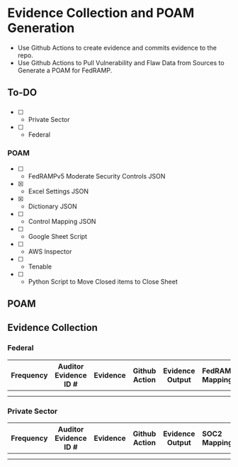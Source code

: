 # Evidence Collection and POAM Generation

- Use Github Actions to create evidence and commits evidence to the repo.
- Use Github Actions to Pull Vulnerability and Flaw Data from Sources to Generate a POAM for FedRAMP.


## To-DO

###
- [ ] - Private Sector
- [ ] - Federal 


### POAM
- [ ] - FedRAMPv5 Moderate Security Controls JSON
- [X] - Excel Settings JSON
- [X] - Dictionary JSON
- [ ] - Control Mapping JSON
- [ ] - Google Sheet Script
- [ ] - AWS Inspector
- [ ] - Tenable
- [ ] - Python Script to Move Closed items to Close Sheet


## POAM


## Evidence Collection

### Federal

| Frequency | Auditor  Evidence ID # | Evidence                                                     | Github Action                                         | Evidence Output                                    | FedRAMP Mapping               | NIST Mapping |
| --------- | ---------------------- | ------------------------------------------------------------ | ----------------------------------------------------- | -------------------------------------------------- | :------------------------- | ------------ |
|           |                        |                                                              |                                                       |                                                    |                            |              |
|           |                        |                                                              |                                                       |                                                    |                            |              |


### Private Sector

| Frequency | Auditor  Evidence ID # | Evidence                                                     | Github Action                                         | Evidence Output                                    | SOC2 Mapping               | NIST Mapping |
| --------- | ---------------------- | ------------------------------------------------------------ | ----------------------------------------------------- | -------------------------------------------------- | :------------------------- | ------------ |
|           |                        |                                                              |                                                       |                                                    |                            |              |
|           |                        |                                                              |                                                       |                                                    |                            |              |




<!--
#### SOC 2 - Expected Evidence

> For every `*` means a new type of evidence item



|ID     |Control                                                                                                                                                                                                                                                                                                                                                                                                      |Expected Evidence                                                                                                                                                                                                                                                                                                                                                                                                                                                                                                                                                                                                                                                                                                                                                                                                                                                                                                                                                                                                                                                                                                                                                                                                                                                                                                                                                                                                                                                                                               |Standard Hierarchy                                                                                                                                                                                                                                                                                                                                                                                         |Frequency|
|-------|-------------------------------------------------------------------------------------------------------------------------------------------------------------------------------------------------------------------------------------------------------------------------------------------------------------------------------------------------------------------------------------------------------------|----------------------------------------------------------------------------------------------------------------------------------------------------------------------------------------------------------------------------------------------------------------------------------------------------------------------------------------------------------------------------------------------------------------------------------------------------------------------------------------------------------------------------------------------------------------------------------------------------------------------------------------------------------------------------------------------------------------------------------------------------------------------------------------------------------------------------------------------------------------------------------------------------------------------------------------------------------------------------------------------------------------------------------------------------------------------------------------------------------------------------------------------------------------------------------------------------------------------------------------------------------------------------------------------------------------------------------------------------------------------------------------------------------------------------------------------------------------------------------------------------------------|-----------------------------------------------------------------------------------------------------------------------------------------------------------------------------------------------------------------------------------------------------------------------------------------------------------------------------------------------------------------------------------------------------------|---------|
|SOC.01 |Service Level Agreement (SLA) response time is in accordance with SLA procedure - Support tickets are classified, assigned and responded to in accordance with SLA procedure                                                                                                                                                                                                                                 |* SLA procedure document - SLA procedure document defining response time to customer issues and uptime requirements * Records of all customer support tickets - Customer support tickets including initial response time, urgent classification, severity level and owner proving initial response time was in accordance to the SLA                                                                                                                                                                                                                                                                                                                                                                                                                                                                                                                                                                                                                                                                                                                                                                                                                                                                                                                                                                                                                                                                                                                                                                            |* Security > CC2: Communication and Information > CC2.2 > SOC.1                                                                                                                                                                                                                                                                                                                                            |Ongoing  |
|SOC.02 |Set of security policies and procedures are documented, maintained, and published to employees - Policies and procedures are documented, reviewed, approved and available to employees                                                                                                                                                                                                                       |* Set of signed information security policies and procedures - Set of signed information security policies and procedures available to employees * A link to the policies and procedures in the internal portal - A link for the internal portal showing that the policies are available to all company's employees                                                                                                                                                                                                                                                                                                                                                                                                                                                                                                                                                                                                                                                                                                                                                                                                                                                                                                                                                                                                                                                                                                                                                                                             |* Security > CC1: Control Environment > CC1.3 > SOC.2                                                                                                                                                                                                                                                                                                                                                      |Annually |
|SOC.04 |Support metrics are defined and communicated - Support metrics (including key performance indicators) are defined and sent to Company’s stakeholders                                                                                                                                                                                                                                                         |* Support metrics dashboard report - Support metrics dashboard report taken from the support software * Support metrics report notification - A notification with support metrics report sent to relevant stakeholders                                                                                                                                                                                                                                                                                                                                                                                                                                                                                                                                                                                                                                                                                                                                                                                                                                                                                                                                                                                                                                                                                                                                                                                                                                                                                          |* Security > CC2: Communication and Information > CC2.2 > SOC.4                                                                                                                                                                                                                                                                                                                                            |Ongoing  |
|SOC.10 |Risk assessment meetings are held and documented - Risk assessment meetings where stakeholders evaluate risks and threats take place and documented                                                                                                                                                                                                                                                          |* Risk assessment meetings invitations - Risk assessment meetings email invitations * Risk assessment meetings minutes - Risk assessment meetings minutes                                                                                                                                                                                                                                                                                                                                                                                                                                                                                                                                                                                                                                                                                                                                                                                                                                                                                                                                                                                                                                                                                                                                                                                                                                                                                                                                                       |* Security > CC3: Risk Assessment > CC3.2 > SOC.10                                                                                                                                                                                                                                                                                                                                                         |Annually |
|SOC.106|Production and development environments are segregated - Separate environments are used for production and development (including testing and staging). To ensure segregation of duties, entities with access to the development environments have no access to production environment                                                                                                                       |* PII is used only in production environments - PII is used only in the production environment to prevent malicious threat actors to gain unauthorized access. Exceptions when necessary should be strictly limited, defined, and controlled followed by deletion of that data after use * Cloud accounts users and permissions - Cloud accounts users and permissions showing only authorized users have access to production * Test data is removed before system go to production - Test data may give away information about the functioning of an application or system and is an easy target for unauthorized individuals to exploit to gain access to systems. Possession of such information could facilitate the compromise of the system and related account data                                                                                                                                                                                                                                                                                                                                                                                                                                                                                                                                                                                                                                                                                                                                     |* Security > CC6: Logical and Physical Access Controls > CC6.1 > SOC.106 * Security > CC8: Change Management > CC8.1 > SOC.106                                                                                                                                                                                                                                                                             |Ongoing  |
|SOC.11 |Risk assessment is performed and documented - Risk assessment that follows the organization's policy is performed and documented to analyze, identify, evaluate and address internal and external risks                                                                                                                                                                                                      |* Risk assessment documentation (Risk Register) - Risk assessment documentation (Risk Register) including risks with their severity, priority, likelihood, impact, and mitigation steps is assigned to relevant stakeholders                                                                                                                                                                                                                                                                                                                                                                                                                                                                                                                                                                                                                                                                                                                                                                                                                                                                                                                                                                                                                                                                                                                                                                                                                                                                                    |* Security > CC3: Risk Assessment > CC3.1 > SOC.11                                                                                                                                                                                                                                                                                                                                                         |Ongoing  |
|SOC.110|Database access restriction is reviewed - Database access permissions are restricted to authorized users only                                                                                                                                                                                                                                                                                                |* Databases are configured with IAM authentication - Databases are configured with IAM authentication to link IAM users and roles with database access * Databases are not publicly accessible - Databases are configured to deny public access from external networks and allow access originating from the private network * Database access configuration and permissions - Database access user list and permissions proving that only authorized users has access to the database                                                                                                                                                                                                                                                                                                                                                                                                                                                                                                                                                                                                                                                                                                                                                                                                                                                                                                                                                                                                                          |* Security > CC6: Logical and Physical Access Controls > CC6.1 > SOC.110 * Security > CC8: Change Management > CC8.1 > SOC.110                                                                                                                                                                                                                                                                             |Ongoing  |
|SOC.111|User log activity and audit trail is performed and reviewed - User log activity auditing and audit trail for database, servers, and applications is performed and reviewed                                                                                                                                                                                                                                   |* Database access log alert sample - Sample of alerts generated and sent to security team when unauthorized access is made to database * Audit logs configuration - User audit trail activity configuration of environment's services and resources * Audit trail logging is configured multi-region and cross-account - Audit trail logging is configured to be operating on all infrastructure regions and accounts to ensure monitoring coverage * Audit trail triggered alerts listings sample - Sample of user audit logs triggered alerts, upon the identification of an anomaly showing alerts are defined and reviewed * Audit logs are protected - Audit logs are protected to prevent modifications by individuals, by encryption, access control and backup mechanisms * Database audit trail logs rules configuration - Database audit trail logs rules configuration showing database activity is audited for various events * Privileged users action logs - Privileged users' audit logs sample retrieved from the production environment                                                                                                                                                                                                                                                                                                                                                                                                                                                        |* Security > CC4: Monitoring Activities > CC4.1 > SOC.111                                                                                                                                                                                                                                                                                                                                                  |Annually |
|SOC.112|Monitoring and Audit Trail policy is documented and followed - The company documents and follows a monitoring and audit trail policy outlining the company's strategic directions for monitoring and internal audit                                                                                                                                                                                          |* Monitoring and audit policy document - Monitoring and audit policy document that defines the company's strategic directions for performing business monitoring and internal audit                                                                                                                                                                                                                                                                                                                                                                                                                                                                                                                                                                                                                                                                                                                                                                                                                                                                                                                                                                                                                                                                                                                                                                                                                                                                                                                             |* Security > CC7: System Operations > CC7.1 > SOC.112 * Security > CC7: System Operations > CC7.2 > SOC.112                                                                                                                                                                                                                                                                                                |Ongoing  |
|SOC.113|Infrastructure monitoring tools and metrics are in place - Infrastructure monitoring tools are in place to gather metrics about the operations of an IT environment hardware and software to ensure everything functions as expected to support applications and services                                                                                                                                    |* Application logging is configured multi-region - Application logging is configured to be operating on all infrastructure regions to ensure monitoring and metrics coverage * Infrastructure monitoring alerts - Infrastructure monitoring alerts sent to relevant stakeholder * Infrastructure monitoring alert rules configuration - Infrastructure monitoring tool configuration of predefined rules for alerts sent to relevant stakeholders * Servers have monitoring configuration enabled - Servers have monitoring configuration enabled for events and metrics monitoring * Infrastructure monitoring metrics - Infrastructure monitoring metrics (CPU, storage, performance) * Audit trail triggered alerts listings sample - Sample of user audit logs triggered alerts, upon the identification of an anomaly showing alerts are defined and reviewed * Load balancers have access logs configuration enabled - Load balancers have access logs configuration enabled to log network access and provide access control visibility * Audit logs configuration - User audit trail activity configuration of environment's services and resources * Infrastructure monitoring tool dashboard report - Infrastructure monitoring tool dashboard report proving existence of a dedicated monitoring tool * Audit trail logging is configured multi-region and cross-account - Audit trail logging is configured to be operating on all infrastructure regions and accounts to ensure monitoring coverage|* Security > CC4: Monitoring Activities > CC4.1 > SOC.113                                                                                                                                                                                                                                                                                                                                                  |Ongoing  |
|SOC.114|Security monitoring tools are in place - Security monitoring tools are in place to monitor customer environment to identify unusual activity. Alerts are sent based on predefined rules to the appropriate stakeholders when necessary                                                                                                                                                                       |* Security monitoring tool alert rules configuration - Monitoring tool configuration of predefined rules for alerts sent to relevant stakeholders * Security monitoring alerts - Security monitoring tool alerts sent to relevant stakeholder * Security monitoring tool dashboard report - Security monitoring tool dashboard report proving existence of a dedicated tool                                                                                                                                                                                                                                                                                                                                                                                                                                                                                                                                                                                                                                                                                                                                                                                                                                                                                                                                                                                                                                                                                                                                     |* Security > CC4: Monitoring Activities > CC4.1 > SOC.114                                                                                                                                                                                                                                                                                                                                                  |Ongoing  |
|SOC.115|Application monitoring tools are in place - Applicative anomalies are identified using predefined rules on a monitoring tool                                                                                                                                                                                                                                                                                 |* Application monitoring tool dashboard report - Application monitoring tool dashboard report proving existence of a dedicated tool * Application logging is configured multi-region - Application logging is configured to be operating on all infrastructure regions to ensure monitoring and metrics coverage * Application monitoring alerts - Application monitoring tool alerts sent to relevant stakeholder * Application monitoring tool alert rules configuration - Application monitoring tools configuration showing alert rules for anomaly detection                                                                                                                                                                                                                                                                                                                                                                                                                                                                                                                                                                                                                                                                                                                                                                                                                                                                                                                                               |* Security > CC4: Monitoring Activities > CC4.1 > SOC.115                                                                                                                                                                                                                                                                                                                                                  |Ongoing  |
|SOC.116|Penetration tests are performed - Penetration tests are performed on products and high and critical issues are documented, tracked, investigated and resolved                                                                                                                                                                                                                                                |* Penetration test executive summary report - Penetration test executive report of conducted penetration test from a third-party service provider                                                                                                                                                                                                                                                                                                                                                                                                                                                                                                                                                                                                                                                                                                                                                                                                                                                                                                                                                                                                                                                                                                                                                                                                                                                                                                                                                               |* Security > CC6: Logical and Physical Access Controls > CC6.8 > SOC.116                                                                                                                                                                                                                                                                                                                                   |Annually |
|SOC.117|Information security roles responsibilities are defined and assigned - Information security roles and responsibilities, including accountability for developing and maintaining policies, are defined and assigned to company's relevant personnel and updated and approved                                                                                                                                  |* Information security policy document - Information security policy document outlining the information security program of your company                                                                                                                                                                                                                                                                                                                                                                                                                                                                                                                                                                                                                                                                                                                                                                                                                                                                                                                                                                                                                                                                                                                                                                                                                                                                                                                                                                        |* Security > CC1: Control Environment > CC1.3 > SOC.117 * Security > CC1: Control Environment > CC1.5 > SOC.117 * Security > CC2: Communication and Information > CC2.2 > SOC.117 * Security > CC5: Control Activities > CC5.2 > SOC.117 * Security > CC5: Control Activities > CC5.3 > SOC.117 * Security > CC7: System Operations > CC7.1 > SOC.117 * Security > CC7: System Operations > CC7.4 > SOC.117|Annually |
|SOC.118|Employee feedback processes take place - Employee feedback processes in which managers and supervisors are giving constructive feedbacks to their employees are taking place and documented                                                                                                                                                                                                                  |* Employee feedback documentation samples - Employee feedback documentation samples for employees (anonymized) holding the feedback given to employees by their supervisors                                                                                                                                                                                                                                                                                                                                                                                                                                                                                                                                                                                                                                                                                                                                                                                                                                                                                                                                                                                                                                                                                                                                                                                                                                                                                                                                     |* Security > CC1: Control Environment > CC1.4 > SOC.118                                                                                                                                                                                                                                                                                                                                                    |Annually |
|SOC.119|New features are communicated to customers - New features are communicated to customers, through emails, chat or other means of communication                                                                                                                                                                                                                                                                |* Release notes - Example of release notes communicated to customers via emails or other means                                                                                                                                                                                                                                                                                                                                                                                                                                                                                                                                                                                                                                                                                                                                                                                                                                                                                                                                                                                                                                                                                                                                                                                                                                                                                                                                                                                                                  |* Security > CC2: Communication and Information > CC2.3 > SOC.119                                                                                                                                                                                                                                                                                                                                          |Ongoing  |
|SOC.12 |Board of directors meetings are held and documented - Board of directors meetings are held, documented and have a fixed agenda                                                                                                                                                                                                                                                                               |* Board of directors meetings minutes - Sample of board of directors meetings minutes * Board of directors meetings invitations - Email invitations for board of directors meetings                                                                                                                                                                                                                                                                                                                                                                                                                                                                                                                                                                                                                                                                                                                                                                                                                                                                                                                                                                                                                                                                                                                                                                                                                                                                                                                             |* Security > CC1: Control Environment > CC1.2 > SOC.12                                                                                                                                                                                                                                                                                                                                                     |Quarterly|
|SOC.120|System uptime SLA is defined and monitored - System uptime is defined in the SLA document and is being tracked and monitored                                                                                                                                                                                                                                                                                 |* SLA procedure document - SLA procedure document defining response time to customer issues and uptime requirements * System uptime report - System uptime report generated for all the audit period                                                                                                                                                                                                                                                                                                                                                                                                                                                                                                                                                                                                                                                                                                                                                                                                                                                                                                                                                                                                                                                                                                                                                                                                                                                                                                            |* Security > CC2: Communication and Information > CC2.3 > SOC.120 * Security > CC4: Monitoring Activities > CC4.1 > SOC.120                                                                                                                                                                                                                                                                                |Ongoing  |
|SOC.121|Access permissions for the product's application are restricted - Access permissions for the company product's application are restricted to authorized users only                                                                                                                                                                                                                                           |* Product application user list - User list of authorized users with access to the company's product application                                                                                                                                                                                                                                                                                                                                                                                                                                                                                                                                                                                                                                                                                                                                                                                                                                                                                                                                                                                                                                                                                                                                                                                                                                                                                                                                                                                                |* Security > CC6: Logical and Physical Access Controls > CC6.1 > SOC.121 * Security > CC6: Logical and Physical Access Controls > CC6.2 > SOC.121 * Security > CC6: Logical and Physical Access Controls > CC6.6 > SOC.121                                                                                                                                                                                 |Ongoing  |
|SOC.123|Changes in infrastructure are documented - Design, acquisition, implementation, configuration, modification, and management of infrastructure are documented and approved by the management team within the Change Management application. Change Management tickets are prioritized and labeled based on development phase and urgency                                                                      |* Change management tickets for infrastructure changes - Change management tickets for infrastructure changes from the change management tool                                                                                                                                                                                                                                                                                                                                                                                                                                                                                                                                                                                                                                                                                                                                                                                                                                                                                                                                                                                                                                                                                                                                                                                                                                                                                                                                                                   |* Security > CC8: Change Management > CC8.1 > SOC.123                                                                                                                                                                                                                                                                                                                                                      |Ongoing  |
|SOC.127|Visitors are accompanied while on premises - Visitors to the company's office are accompanied while on premises                                                                                                                                                                                                                                                                                              |* Physical access walkthrough documentation - Documentation of physical access walkthrough * Door management tool configuration - Physical entrance management tool configuration                                                                                                                                                                                                                                                                                                                                                                                                                                                                                                                                                                                                                                                                                                                                                                                                                                                                                                                                                                                                                                                                                                                                                                                                                                                                                                                               |* Security > CC6: Logical and Physical Access Controls > CC6.4 > SOC.127                                                                                                                                                                                                                                                                                                                                   |Ongoing  |
|SOC.13 |Product or service interruptions are communicated to customers - Service interruptions, maintenance and updates are communicated to customers through emails, status page link, chat or other means of communication                                                                                                                                                                                         |* Service interruptions notifications - Service interruptions and maintenance notifications that were communicated to customers via email, status page link or other tool                                                                                                                                                                                                                                                                                                                                                                                                                                                                                                                                                                                                                                                                                                                                                                                                                                                                                                                                                                                                                                                                                                                                                                                                                                                                                                                                       |* Security > CC2: Communication and Information > CC2.3 > SOC.13                                                                                                                                                                                                                                                                                                                                           |Ongoing  |
|SOC.131|Access to system resources is protected - Access to system resources is protected through a combination of firewalls, VPNs, native operating system access controls, database management system security, application controls and intrusion detection monitoring software                                                                                                                                   |* System description, design and network architecture boundaries is documented for internal use - A link to an internal shared folder or portal location of the system description and boundaries documentation including architecture and network design with security measures (Firewall, VPN,IDS)                                                                                                                                                                                                                                                                                                                                                                                                                                                                                                                                                                                                                                                                                                                                                                                                                                                                                                                                                                                                                                                                                                                                                                                                            |* Security > CC6: Logical and Physical Access Controls > CC6.6 > SOC.131                                                                                                                                                                                                                                                                                                                                   |Ongoing  |
|SOC.137|Equipment contacting sensitive information is disposed securely - Equipment contacting sensitive information is disposed only after the sensitive information has been wiped out, including revocation of access permissions to the systems and premises, as well as the return of company property and equipment                                                                                            |* Terminated employee off-boarding checklist - Employee off-boarding checklist for terminated employees, including the off-boarding tasks to be performed for a leaving employee such as IT credentials deprovisioning and equipment disposal. The filled off-boarding checklists can be gathered from the HR or ticketing system, or be provided as a standalone documents, for terminated employees                                                                                                                                                                                                                                                                                                                                                                                                                                                                                                                                                                                                                                                                                                                                                                                                                                                                                                                                                                                                                                                                                                           |* Confidentiality > C: Additional Criteria for Confidentiality > C1.1 > SOC.137 * Security > CC6: Logical and Physical Access Controls > CC6.2 > SOC.137 * Security > CC6: Logical and Physical Access Controls > CC6.5 > SOC.137                                                                                                                                                                          |Ongoing  |
|SOC.138|Deployment notifications are sent - After deployment, a success/fail notification will be sent to relevant stakeholders                                                                                                                                                                                                                                                                                      |* Deployment notifications are configured - Deployment notifications are configured to be sent for deployment events such as build success and failure * Deployments notifications - Software deployments notifications sent to the relevant stakeholder                                                                                                                                                                                                                                                                                                                                                                                                                                                                                                                                                                                                                                                                                                                                                                                                                                                                                                                                                                                                                                                                                                                                                                                                                                                        |* Security > CC8: Change Management > CC8.1 > SOC.138                                                                                                                                                                                                                                                                                                                                                      |Ongoing  |
|SOC.139|Privacy roles and responsibilities are defined - Responsibility and accountability are assigned to a person or group for developing, documenting, implementing, enforcing, monitoring, and updating the company's privacy policies. The names of such person or group and their responsibilities are defined                                                                                                 |* Privacy roles and responsibilities - Definition of privacy roles and responsibilities and the person or group assigned to them. The responsibilities include developing, documenting, implementing, enforcing, monitoring, and updating the company's privacy policies                                                                                                                                                                                                                                                                                                                                                                                                                                                                                                                                                                                                                                                                                                                                                                                                                                                                                                                                                                                                                                                                                                                                                                                                                                        |* Security > CC1: Control Environment > CC1.3 > SOC.139                                                                                                                                                                                                                                                                                                                                                    |Annually |
|SOC.14 |Organization chart is documented - An organization chart including personnel, job titles and clear reporting hierarchy is documented                                                                                                                                                                                                                                                                         |* Organization chart - Organization chart including job titles to demonstrate clear structure and reporting hierarchy                                                                                                                                                                                                                                                                                                                                                                                                                                                                                                                                                                                                                                                                                                                                                                                                                                                                                                                                                                                                                                                                                                                                                                                                                                                                                                                                                                                           |* Security > CC1: Control Environment > CC1.3 > SOC.14                                                                                                                                                                                                                                                                                                                                                     |Ongoing  |
|SOC.140|Server network access is restricted - Server network access is restricted to prevent unauthorized access to the company's resources and information                                                                                                                                                                                                                                                          |* Server management network access is restricted - Inbound network access to server management ports is controlled and restricted to defined sources * The default configuration of server network access is restricted - The default configuration of server network access is restricted and denies all access                                                                                                                                                                                                                                                                                                                                                                                                                                                                                                                                                                                                                                                                                                                                                                                                                                                                                                                                                                                                                                                                                                                                                                                                |* Security > CC6: Logical and Physical Access Controls > CC6.1 > SOC.140 * Security > CC6: Logical and Physical Access Controls > CC6.3 > SOC.140 * Security > CC6: Logical and Physical Access Controls > CC6.6 > SOC.140 * Security > CC6: Logical and Physical Access Controls > CC6.7 > SOC.140                                                                                                        |Ongoing  |
|SOC.141|Bucket access is restricted - Bucket access is restricted to prevent uncontrolled access to the company's data                                                                                                                                                                                                                                                                                               |* Buckets have delete protection enabled - Buckets have delete protection enabled to protect bucket deletion by requiring MFA * Public access to buckets is restricted - Public access to buckets is restricted to prevent uncontrolled or unauthorized access * Network access to buckets is restricted - Network access to buckets is restricted to disallow non-conforming traffic and protocols such as HTTP                                                                                                                                                                                                                                                                                                                                                                                                                                                                                                                                                                                                                                                                                                                                                                                                                                                                                                                                                                                                                                                                                                |* Security > CC6: Logical and Physical Access Controls > CC6.1 > SOC.141 * Security > CC6: Logical and Physical Access Controls > CC6.3 > SOC.141 * Security > CC6: Logical and Physical Access Controls > CC6.6 > SOC.141 * Security > CC6: Logical and Physical Access Controls > CC6.7 > SOC.141                                                                                                        |Ongoing  |
|SOC.142|Network access is restricted - Network access is restricted to prevent unauthorized access to the company's resources and information                                                                                                                                                                                                                                                                        |* Network access for management operations is restricted - Inbound network access to management ports is controlled and restricted to defined sources                                                                                                                                                                                                                                                                                                                                                                                                                                                                                                                                                                                                                                                                                                                                                                                                                                                                                                                                                                                                                                                                                                                                                                                                                                                                                                                                                           |* Security > CC6: Logical and Physical Access Controls > CC6.1 > SOC.142 * Security > CC6: Logical and Physical Access Controls > CC6.3 > SOC.142 * Security > CC6: Logical and Physical Access Controls > CC6.6 > SOC.142 * Security > CC6: Logical and Physical Access Controls > CC6.7 > SOC.142                                                                                                        |Ongoing  |
|SOC.143|Web Application Firewall (WAF) is configured and operating - Web Application Firewall (WAF) is configured and operating on production environments to inspect and restrict access to web resources                                                                                                                                                                                                           |* Web Application Firewall (WAF) rules are configured - Web Application Firewall (WAF) rules are configured to protect network access                                                                                                                                                                                                                                                                                                                                                                                                                                                                                                                                                                                                                                                                                                                                                                                                                                                                                                                                                                                                                                                                                                                                                                                                                                                                                                                                                                           |* Security > CC6: Logical and Physical Access Controls > CC6.1 > SOC.143                                                                                                                                                                                                                                                                                                                                   |Ongoing  |
|SOC.145|Load balancer access is restricted - Load balancers are configured to restrict access to authorized entities to reduce infrastructure and data related risks                                                                                                                                                                                                                                                 |* Load balancers have only HTTPS/SSL listeners - Load balancers have only HTTPS/SSL listeners to enforce encryption in transit * Load balancers have delete protection enabled - Load balancers have delete protection enabled to protect from deletion by requiring MFA                                                                                                                                                                                                                                                                                                                                                                                                                                                                                                                                                                                                                                                                                                                                                                                                                                                                                                                                                                                                                                                                                                                                                                                                                                        |* Security > CC6: Logical and Physical Access Controls > CC6.1 > SOC.145 * Security > CC6: Logical and Physical Access Controls > CC6.3 > SOC.145 * Security > CC6: Logical and Physical Access Controls > CC6.6 > SOC.145 * Security > CC6: Logical and Physical Access Controls > CC6.7 > SOC.145                                                                                                        |Ongoing  |
|SOC.15 |Available job positions and their descriptions are listed, documented and maintained - A list of available job and their descriptions is documented and maintained for each open position, and reviewed and updated                                                                                                                                                                                          |* Available job position descriptions - Documentation of open job descriptions from operating ATS system or the company website                                                                                                                                                                                                                                                                                                                                                                                                                                                                                                                                                                                                                                                                                                                                                                                                                                                                                                                                                                                                                                                                                                                                                                                                                                                                                                                                                                                 |* Security > CC1: Control Environment > CC1.4 > SOC.15                                                                                                                                                                                                                                                                                                                                                     |Annually |
|SOC.16 |Customer support is available to customers - Customer support mechanism is available to customers through a dedicated communication channel                                                                                                                                                                                                                                                                  |* Customer support communication channel - Link to the company support center webpage or evidence of dedicated chat channels in the customer support or messaging applications * Records of all customer support tickets - Customer support tickets including initial response time, urgent classification, severity level and owner proving initial response time was in accordance to the SLA                                                                                                                                                                                                                                                                                                                                                                                                                                                                                                                                                                                                                                                                                                                                                                                                                                                                                                                                                                                                                                                                                                                 |* Security > CC2: Communication and Information > CC2.2 > SOC.16                                                                                                                                                                                                                                                                                                                                           |Ongoing  |
|SOC.18 |Business roadmap meetings are held and documented - Business roadmap meetings are held, documented and have a fixed agenda                                                                                                                                                                                                                                                                                   |* Business roadmap meetings minutes - Sample of business roadmap meetings minutes * Business roadmap meetings invitations - Email invitations to business roadmap meetings                                                                                                                                                                                                                                                                                                                                                                                                                                                                                                                                                                                                                                                                                                                                                                                                                                                                                                                                                                                                                                                                                                                                                                                                                                                                                                                                      |* Security > CC1: Control Environment > CC1.3 > SOC.18                                                                                                                                                                                                                                                                                                                                                     |Monthly  |
|SOC.19 |Establish and maintain an information security policy - Information security policy defining the company's strategic direction regarding information security aspects is documented, followed, and reviewed                                                                                                                                                                                                  |* Information security policy document - Information security policy document outlining the information security program of your company                                                                                                                                                                                                                                                                                                                                                                                                                                                                                                                                                                                                                                                                                                                                                                                                                                                                                                                                                                                                                                                                                                                                                                                                                                                                                                                                                                        |* Security > CC2: Communication and Information > CC2.1 > SOC.19                                                                                                                                                                                                                                                                                                                                           |Annually |
|SOC.20 |Human resources security policy is documented and followed - Human resources security policy defining the security guidelines for the company's employees with all processes related to human resources, including training and awareness and disciplinary process                                                                                                                                           |* Business roadmap meetings invitations - Email invitations to business roadmap meetings * Business roadmap meetings minutes - Sample of business roadmap meetings minutes                                                                                                                                                                                                                                                                                                                                                                                                                                                                                                                                                                                                                                                                                                                                                                                                                                                                                                                                                                                                                                                                                                                                                                                                                                                                                                                                      |* Security > CC1: Control Environment > CC1.3 > SOC.20                                                                                                                                                                                                                                                                                                                                                     |Ongoing  |
|SOC.21 |IT & IS steering committee meetings are held and documented - IT & IS security meetings are held, documented and have a fixed agenda                                                                                                                                                                                                                                                                         |* IT & IS steering committee meetings invitations - IT & IS steering committee email invitations * IT & IS steering committee meetings minutes - Sample of IT & IS management meetings minutes                                                                                                                                                                                                                                                                                                                                                                                                                                                                                                                                                                                                                                                                                                                                                                                                                                                                                                                                                                                                                                                                                                                                                                                                                                                                                                                  |* Security > CC1: Control Environment > CC1.3 > SOC.21                                                                                                                                                                                                                                                                                                                                                     |Monthly  |
|SOC.22 |Management meetings are held and documented - Management meetings are held, documented and have a fixed agenda                                                                                                                                                                                                                                                                                               |* Management meetings minutes - Sample of management meetings minutes * Management meetings invitations - Email invitations to management meetings                                                                                                                                                                                                                                                                                                                                                                                                                                                                                                                                                                                                                                                                                                                                                                                                                                                                                                                                                                                                                                                                                                                                                                                                                                                                                                                                                              |* Security > CC1: Control Environment > CC1.3 > SOC.22                                                                                                                                                                                                                                                                                                                                                     |Monthly  |
|SOC.23 |NDA agreements are signed with third-party vendors - Prior to engaging with third-party vendors an NDA must be signed                                                                                                                                                                                                                                                                                        |* NDA agreement - NDA agreement examples                                                                                                                                                                                                                                                                                                                                                                                                                                                                                                                                                                                                                                                                                                                                                                                                                                                                                                                                                                                                                                                                                                                                                                                                                                                                                                                                                                                                                                                                        |* Security > CC1: Control Environment > CC1.1 > SOC.23                                                                                                                                                                                                                                                                                                                                                     |Ongoing  |
|SOC.30 |Incident response policy is documented and followed - Incident response is documented to contain, remediate and communicate security incidents                                                                                                                                                                                                                                                               |* Incident response policy document - Incident response policy document that defines how the company and personnel evaluates, escalates and resolves security incidents                                                                                                                                                                                                                                                                                                                                                                                                                                                                                                                                                                                                                                                                                                                                                                                                                                                                                                                                                                                                                                                                                                                                                                                                                                                                                                                                         |* Security > CC7: System Operations > CC7.4 > SOC.30                                                                                                                                                                                                                                                                                                                                                       |Ongoing  |
|SOC.31 |Incident response processes are in place - Incident response processes are in place to continuously evaluate, escalate and remediate security issues                                                                                                                                                                                                                                                         |* Incident response reporting mechanism - Incident response portal or specific email address that is used to report / notify in case of a incident breach * Incident response report template - Incident report documentation or template * Incident response reporting notifications - Incident response event notifications received when reporting on an incident breach * Logs of incident response events - Incident response tool events and proof they were sent to relevant stakeholders * Incident response tool configuration - Incident response tool configuration to monitor security events and alert required stakeholders                                                                                                                                                                                                                                                                                                                                                                                                                                                                                                                                                                                                                                                                                                                                                                                                                                                                       |* Security > CC7: System Operations > CC7.4 > SOC.31                                                                                                                                                                                                                                                                                                                                                       |Ongoing  |
|SOC.32 |Database storage is encrypted - Databases residing in production environments, including backups, are encrypted at rest                                                                                                                                                                                                                                                                                      |* Database backups are encrypted - Database backups are encrypted to prevent unauthorized access to information * Database encryption configuration - Encryption configuration for databases used in production environments                                                                                                                                                                                                                                                                                                                                                                                                                                                                                                                                                                                                                                                                                                                                                                                                                                                                                                                                                                                                                                                                                                                                                                                                                                                                                    |* Security > CC6: Logical and Physical Access Controls > CC6.7 > SOC.32                                                                                                                                                                                                                                                                                                                                    |Ongoing  |
|SOC.33 |Production environment access permissions are restricted - Production environment access permissions are restricted to authorized users only                                                                                                                                                                                                                                                                 |* Cloud accounts users and permissions - Cloud accounts users and permissions showing only authorized users have access to production * IAM policies are attached only to groups or roles - Users have no IAM policies directly attached to them, rather inherit policies from groups and roles * Users have no IAM policies that allow full administrative privileges - Users have no IAM policies that allow full administrative privileges, to reduce attach surface and conform to the least privileges principle                                                                                                                                                                                                                                                                                                                                                                                                                                                                                                                                                                                                                                                                                                                                                                                                                                                                                                                                                                                           |* Security > CC6: Logical and Physical Access Controls > CC6.1 > SOC.33                                                                                                                                                                                                                                                                                                                                    |Ongoing  |
|SOC.34 |Sensitive SaaS applications access permissions are restricted - Sensitive SaaS application access permissions are restricted to authorized users only, for the source control, build, and identity management tools                                                                                                                                                                                          |* Sensitive SaaS applications user list and permissions - Sensitive SaaS application users list and permissions showing only authorized users have access to these applications                                                                                                                                                                                                                                                                                                                                                                                                                                                                                                                                                                                                                                                                                                                                                                                                                                                                                                                                                                                                                                                                                                                                                                                                                                                                                                                                 |* Security > CC6: Logical and Physical Access Controls > CC6.2 > SOC.34                                                                                                                                                                                                                                                                                                                                    |Ongoing  |
|SOC.35 |User access permissions review is performed - User access permissions review process for cloud environments, servers, application and SaaS applications by the relevant resource owner                                                                                                                                                                                                                       |* Sensitive SaaS applications user list and permissions - Sensitive SaaS application users list and permissions showing only authorized users have access to these applications * Cloud accounts users and permissions - Cloud accounts users and permissions showing only authorized users have access to production * User access permissions review summary document - A signed document summarizing access permissions review, including super users / privileged users, by each relevant stakeholder in the databases, production servers, CI/CD tools and SaaS and Finance applications, including finance folders                                                                                                                                                                                                                                                                                                                                                                                                                                                                                                                                                                                                                                                                                                                                                                                                                                                                                        |* Security > CC6: Logical and Physical Access Controls > CC6.2 > SOC.35                                                                                                                                                                                                                                                                                                                                    |Quarterly|
|SOC.36 |Access control policy is documented and followed - Access control management policy outlining the company's strategic direction towards access control is documented and followed                                                                                                                                                                                                                            |* Access control policy - Access control policy outlining how the company designs and manages access controls                                                                                                                                                                                                                                                                                                                                                                                                                                                                                                                                                                                                                                                                                                                                                                                                                                                                                                                                                                                                                                                                                                                                                                                                                                                                                                                                                                                                   |* Security > CC6: Logical and Physical Access Controls > CC6.1 > SOC.36                                                                                                                                                                                                                                                                                                                                    |Ongoing  |
|SOC.37 |Asset management Policy is documented and followed - Asset Management Policy outlining the process of receiving, tagging, documenting, and eventually disposing of the organization's assets                                                                                                                                                                                                                 |* Asset management policy - Asset management policy outlining the process of receiving, tagging, documenting, and eventually disposing of the organization's main assets and resource including the ownership of these assets                                                                                                                                                                                                                                                                                                                                                                                                                                                                                                                                                                                                                                                                                                                                                                                                                                                                                                                                                                                                                                                                                                                                                                                                                                                                                   |* Processing Integrity > PI: Additional Criteria for Processing Integrity > PI1.1 > SOC.37 * Security > CC6: Logical and Physical Access Controls > CC6.1 > SOC.37                                                                                                                                                                                                                                         |Ongoing  |
|SOC.38 |Change management policy is documented and followed - Change management policy outlining how the organization designs, handles and carry out changes in the organization, infrastructure, product and software                                                                                                                                                                                               |* Change management policy document - Change management policy document outlining how the organization designs, handles and carry out changes in the organization, infrastructure, product and software                                                                                                                                                                                                                                                                                                                                                                                                                                                                                                                                                                                                                                                                                                                                                                                                                                                                                                                                                                                                                                                                                                                                                                                                                                                                                                         |* Security > CC8: Change Management > CC8.1 > SOC.38                                                                                                                                                                                                                                                                                                                                                       |Ongoing  |
|SOC.40 |Encryption and key management policy is documented and followed - Encryption policy outline the organization approach towards the use of cryptographic controls including key management across the organization's resource and information                                                                                                                                                                  |* Encryption policy - Encryption policy outline the organization management approach towards the use of cryptographic controls including key management across the organization's resource and information                                                                                                                                                                                                                                                                                                                                                                                                                                                                                                                                                                                                                                                                                                                                                                                                                                                                                                                                                                                                                                                                                                                                                                                                                                                                                                      |* Security > CC1: Control Environment > CC1.1 > SOC.40 * Security > CC6: Logical and Physical Access Controls > CC6.6 > SOC.40 * Security > CC6: Logical and Physical Access Controls > CC6.7 > SOC.40                                                                                                                                                                                                     |Ongoing  |
|SOC.41 |Hardening system / server policy is documented and followed - Hardening system / server policy outlining the process of securing a system by reducing its attack surfaces by performing operations and controls to harden their computer systems / servers is documented and followed                                                                                                                        |* Hardening systems / server policy - Hardening policy outlining how the company secures systems by hardening                                                                                                                                                                                                                                                                                                                                                                                                                                                                                                                                                                                                                                                                                                                                                                                                                                                                                                                                                                                                                                                                                                                                                                                                                                                                                                                                                                                                   |* Security > CC5: Control Activities > CC5.3 > SOC.41 * Security > CC7: System Operations > CC7.2 > SOC.41                                                                                                                                                                                                                                                                                                 |Ongoing  |
|SOC.42 |Internal employees sign on an acceptable use policy - Internal employees sign on an acceptable use policy as part of their employment contract with the Company                                                                                                                                                                                                                                              |* Acceptable use policy - A document outlining expectations from employees behavior towards different entities                                                                                                                                                                                                                                                                                                                                                                                                                                                                                                                                                                                                                                                                                                                                                                                                                                                                                                                                                                                                                                                                                                                                                                                                                                                                                                                                                                                                  |* Security > CC1: Control Environment > CC1.3 > SOC.42                                                                                                                                                                                                                                                                                                                                                     |Ongoing  |
|SOC.43 |Server disk storage is encrypted - Server disks residing in production environments, including backups, are encrypted at rest                                                                                                                                                                                                                                                                                |* Server disk encryption configuration - Encryption configuration for server disks used in production environments * Server disk backups are encrypted - Server disk backups are encrypted to prevent unauthorized access to information                                                                                                                                                                                                                                                                                                                                                                                                                                                                                                                                                                                                                                                                                                                                                                                                                                                                                                                                                                                                                                                                                                                                                                                                                                                                        |* Security > CC6: Logical and Physical Access Controls > CC6.7 > SOC.43                                                                                                                                                                                                                                                                                                                                    |Ongoing  |
|SOC.44 |Malware detection and response policy - A malware detection and response policy outline principles to prevent malware from entering the company environment, to identify and report on malware or suspected malware attacks, and to define appropriate actions to eliminate and recover from malware related incidents                                                                                       |* A malware detection and response policy - A malware detection and response policy outline principles to prevent malware from entering the company environment, to identify and report on malware or suspected malware attacks, and to define appropriate actions to eliminate and recover from malware related incidents                                                                                                                                                                                                                                                                                                                                                                                                                                                                                                                                                                                                                                                                                                                                                                                                                                                                                                                                                                                                                                                                                                                                                                                      |* Security > CC6: Logical and Physical Access Controls > CC6.8 > SOC.44                                                                                                                                                                                                                                                                                                                                    |Ongoing  |
|SOC.45 |Password policy is documented and followed - Password policy outlining the company's strategic direction towards password management is documented and followed                                                                                                                                                                                                                                              |* Password policy document - Password policy outlining how the company designs and manages passwords                                                                                                                                                                                                                                                                                                                                                                                                                                                                                                                                                                                                                                                                                                                                                                                                                                                                                                                                                                                                                                                                                                                                                                                                                                                                                                                                                                                                            |* Security > CC1: Control Environment > CC1.1 > SOC.45 * Security > CC6: Logical and Physical Access Controls > CC6.1 > SOC.45                                                                                                                                                                                                                                                                             |Ongoing  |
|SOC.47 |Remote access control policy - Remote access control policy outlines and defines acceptable methods of remotely connecting to the internal network                                                                                                                                                                                                                                                           |* Remote access control policy - Remote access control policy outlining and defining acceptable methods of remotely connecting to the internal network                                                                                                                                                                                                                                                                                                                                                                                                                                                                                                                                                                                                                                                                                                                                                                                                                                                                                                                                                                                                                                                                                                                                                                                                                                                                                                                                                          |* Security > CC6: Logical and Physical Access Controls > CC6.1 > SOC.47 * Security > CC6: Logical and Physical Access Controls > CC6.6 > SOC.47                                                                                                                                                                                                                                                            |Ongoing  |
|SOC.48 |SDLC policy is documented and followed - Software development life cycle (SDLC) policy is documented, followed and reviewed                                                                                                                                                                                                                                                                                  |* SDLC policy document - SDLC policy document outlining the company strategic directions towards software development processes, including secure software development                                                                                                                                                                                                                                                                                                                                                                                                                                                                                                                                                                                                                                                                                                                                                                                                                                                                                                                                                                                                                                                                                                                                                                                                                                                                                                                                          |* Security > CC8: Change Management > CC8.1 > SOC.48                                                                                                                                                                                                                                                                                                                                                       |Annually |
|SOC.5  |Vendor risk management policy is documented - Vendor risk management policy is documented and the policy defines how the company evaluates, engages, and provisions new and existing vendors                                                                                                                                                                                                                 |* Vendor risk management policy document - Vendor risk management policy document that defines how the company evaluates, engages, and provisions new and existing vendors                                                                                                                                                                                                                                                                                                                                                                                                                                                                                                                                                                                                                                                                                                                                                                                                                                                                                                                                                                                                                                                                                                                                                                                                                                                                                                                                      |* Security > CC9: Risk Mitigation > CC9.2 > SOC.5                                                                                                                                                                                                                                                                                                                                                          |Ongoing  |
|SOC.50 |Change management meeting are held and documented - Change management meetings are performed in order to review and approve features                                                                                                                                                                                                                                                                         |* Change management meeting minutes - Documents outlining subjects discussed, meetings outcomes, decision logs and produced tasks * Change management meeting invitations - Email invitations to change management meetings                                                                                                                                                                                                                                                                                                                                                                                                                                                                                                                                                                                                                                                                                                                                                                                                                                                                                                                                                                                                                                                                                                                                                                                                                                                                                     |* Security > CC8: Change Management > CC8.1 > SOC.50                                                                                                                                                                                                                                                                                                                                                       |Ongoing  |
|SOC.51 |Internal employees sign on an NDA - Internal employees sign on an NDA as part of their employment contract with the Company                                                                                                                                                                                                                                                                                  |* Signed NDA agreement samples - Samples of NDA agreements or confidentiality sections in the employment agreement signed by the employee prior to first day of employment * NDA agreement template - A template for an NDA agreement or confidentiality section in the employment agreement to be signed by employees                                                                                                                                                                                                                                                                                                                                                                                                                                                                                                                                                                                                                                                                                                                                                                                                                                                                                                                                                                                                                                                                                                                                                                                          |* Security > CC1: Control Environment > CC1.1 > SOC.51 * Security > CC1: Control Environment > CC1.2 > SOC.51 * Security > CC1: Control Environment > CC1.3 > SOC.51 * Security > CC1: Control Environment > CC1.5 > SOC.51 * Security > CC2: Communication and Information > CC2.2 > SOC.51 * Security > CC9: Risk Mitigation > CC9.2 > SOC.51                                                            |Ongoing  |
|SOC.52 |New employees onboarding process is in place - New employees go through an onboarding process in which the company communicates its values, policies, procedures and the responsibilities and requirements from new employees                                                                                                                                                                                |* A new employee checklist/material template - Onboarding checklist / material template * Onboarding notification tickets regarding new employee sent from HR to IT - New employee onboarding notification tickets sent from HR to IT, requesting the grant of access permissions to company's resources * Onboarding checklists of employees - Sample of onboarding checklists for selected employees * List of new employees - List of new employees hired during the audit period                                                                                                                                                                                                                                                                                                                                                                                                                                                                                                                                                                                                                                                                                                                                                                                                                                                                                                                                                                                                                            |* Security > CC1: Control Environment > CC1.4 > SOC.52                                                                                                                                                                                                                                                                                                                                                     |Ongoing  |
|SOC.53 |Employees undergo a security awareness training - The company conducts security awareness training program to maintain security awareness posture                                                                                                                                                                                                                                                            |* Security training attendance log - security awareness training employee attendance log * Security awareness training documents - security training materials                                                                                                                                                                                                                                                                                                                                                                                                                                                                                                                                                                                                                                                                                                                                                                                                                                                                                                                                                                                                                                                                                                                                                                                                                                                                                                                                                  |* Security > CC1: Control Environment > CC1.1 > SOC.53                                                                                                                                                                                                                                                                                                                                                     |Annually |
|SOC.54 |Bucket storage is encrypted - Buckets residing in production environments, including backups, are encrypted at rest                                                                                                                                                                                                                                                                                          |* Bucket encryption configuration - Encryption configuration for buckets used in production environments                                                                                                                                                                                                                                                                                                                                                                                                                                                                                                                                                                                                                                                                                                                                                                                                                                                                                                                                                                                                                                                                                                                                                                                                                                                                                                                                                                                                        |* Security > CC6: Logical and Physical Access Controls > CC6.7 > SOC.54                                                                                                                                                                                                                                                                                                                                    |Ongoing  |
|SOC.55 |Technical and Secure software development life cycle training is performed - Employees responsible for the design, development, implementation, and operation of company's platform affecting security, availability and confidentiality undergo an SSDLC training                                                                                                                                           |* SSDLC training materials - SSDLC training documentation                                                                                                                                                                                                                                                                                                                                                                                                                                                                                                                                                                                                                                                                                                                                                                                                                                                                                                                                                                                                                                                                                                                                                                                                                                                                                                                                                                                                                                                       |* Security > CC8: Change Management > CC8.1 > SOC.55                                                                                                                                                                                                                                                                                                                                                       |Ongoing  |
|SOC.56 |Employee job function change process is in place - Employees whose job functions have changed and therefore no longer require access to a group of user permissions will have their access disabled or modified as needed                                                                                                                                                                                    |* List of employees that had their job function changed - List of employees that had their job function changed during the audit period * Employee job function change notification ticket - Job function change tickets which are sent to IT regarding employees whose job functions have been changed during the audit period.Job function change tickets are to be provided from the Human Resources (HR) system or any other system used for that matter                                                                                                                                                                                                                                                                                                                                                                                                                                                                                                                                                                                                                                                                                                                                                                                                                                                                                                                                                                                                                                                    |* Security > CC6: Logical and Physical Access Controls > CC6.2 > SOC.56                                                                                                                                                                                                                                                                                                                                    |Ongoing  |
|SOC.57 |Terminated employee off-boarding process is in place - Terminated employees go through an off-boarding process with a clear off-boarding checklist and have no access permission to the production environment and other applications                                                                                                                                                                        |* Terminated employee list - List of terminated employee during the audit period * Terminated employee off-boarding checklist - Employee off-boarding checklist for terminated employees, including the off-boarding tasks to be performed for a leaving employee such as IT credentials deprovisioning and equipment disposal. The filled off-boarding checklists can be gathered from the HR or ticketing system, or be provided as a standalone documents, for terminated employees * Access permission list to production environments - Access permission active user list proving terminated employees has no longer access to production * Access permission list to sensitive SaaS applications - Access permission list to SaaS applications proving terminated employees has no longer access to these resources                                                                                                                                                                                                                                                                                                                                                                                                                                                                                                                                                                                                                                                                                      |* Security > CC6: Logical and Physical Access Controls > CC6.2 > SOC.57                                                                                                                                                                                                                                                                                                                                    |Ongoing  |
|SOC.58 |Job candidates go through background checks and a screening process - Job candidates go through background checks and a screening process to check their suitability for the company's objectives                                                                                                                                                                                                            |* Job candidate background checks and screening documentation - Documentation of the screening process and background checks performed on job candidates. The documentation should include a short summary for each of the stages in the hiring process. Documentation can take the form of a textual document for each candidate or can be gathered from the HR, ATS, or background systems                                                                                                                                                                                                                                                                                                                                                                                                                                                                                                                                                                                                                                                                                                                                                                                                                                                                                                                                                                                                                                                                                                                    |* Security > CC1: Control Environment > CC1.4 > SOC.58                                                                                                                                                                                                                                                                                                                                                     |Ongoing  |
|SOC.59 |Changes in software are documented - Changes in software are documented and prioritized using a change management tool and assigned to the relevant stakeholder. Each code change in the source control tool should to be linked to the ticket documenting that change and vice versa                                                                                                                        |* Change management closed tickets - List of software development closed tickets during the audit period * SDLC workflow - SDLC workflow from the change management tool showing the flow of software development processes in the company * Linked tickets and pull requests - Log of changes documentation tickets in the change management tool and their linkage to pull requests from the source control tool                                                                                                                                                                                                                                                                                                                                                                                                                                                                                                                                                                                                                                                                                                                                                                                                                                                                                                                                                                                                                                                                                              |* Security > CC8: Change Management > CC8.1 > SOC.59                                                                                                                                                                                                                                                                                                                                                       |Ongoing  |
|SOC.6  |Vendors and business partners risks mapping is reviewed periodically and before engagement - The company evaluates risks regarding vendors, partners, subcontractors, infrastructure providers and other related third-parties, including review of the security compliance reports. Deviations are investigated. The review includes identifying and documenting the controls in place to address the CUECs |* Vendor risk assessment documentation - Vendor risk assessment reports and documentation for current and new vendors, including documentation of their compliance reports (SOC 2, etc.) and controls                                                                                                                                                                                                                                                                                                                                                                                                                                                                                                                                                                                                                                                                                                                                                                                                                                                                                                                                                                                                                                                                                                                                                                                                                                                                                                          |* Security > CC9: Risk Mitigation > CC9.2 > SOC.6                                                                                                                                                                                                                                                                                                                                                          |Annually |
|SOC.60 |Development tools access restriction is reviewed - Permissions for development tools, including source control and CI/CD, are restricted to authorized users only                                                                                                                                                                                                                                            |* Development and CI/CD tools access permissions configuration - Access permissions settings for development tools including source control tool, change management tool, CI/CD build tool. The configuration allows only authorized users to have access to administrative operations                                                                                                                                                                                                                                                                                                                                                                                                                                                                                                                                                                                                                                                                                                                                                                                                                                                                                                                                                                                                                                                                                                                                                                                                                          |* Security > CC6: Logical and Physical Access Controls > CC6.1 > SOC.60 * Security > CC8: Change Management > CC8.1 > SOC.60                                                                                                                                                                                                                                                                               |Ongoing  |
|SOC.61 |Code review is performed - Code changes are reviewed and approved by professional authority before being merged to production                                                                                                                                                                                                                                                                                |* Configuration of code review enforcement - Source control tool settings enforcing code review before pull requests are merged * Pull requests review logs - List of all pull requests merged to production, their reviewers and review content                                                                                                                                                                                                                                                                                                                                                                                                                                                                                                                                                                                                                                                                                                                                                                                                                                                                                                                                                                                                                                                                                                                                                                                                                                                                |* Security > CC8: Change Management > CC8.1 > SOC.61                                                                                                                                                                                                                                                                                                                                                       |Ongoing  |
|SOC.62 |Database change management process is maintained - Database changes are performed using pre-approved scripts                                                                                                                                                                                                                                                                                                 |* Database change scripts - Scripts responsible for applying database changes                                                                                                                                                                                                                                                                                                                                                                                                                                                                                                                                                                                                                                                                                                                                                                                                                                                                                                                                                                                                                                                                                                                                                                                                                                                                                                                                                                                                                                   |* Security > CC8: Change Management > CC8.1 > SOC.62                                                                                                                                                                                                                                                                                                                                                       |Ongoing  |
|SOC.63 |Deployment to production should be approved manually - Deployment of build software must contain a manual approval before changes are pushed to production                                                                                                                                                                                                                                                   |* CI/CD tool configuration - Configuration of the CI/CD tool that requires a manual step before a new version it deployed to production                                                                                                                                                                                                                                                                                                                                                                                                                                                                                                                                                                                                                                                                                                                                                                                                                                                                                                                                                                                                                                                                                                                                                                                                                                                                                                                                                                         |* Security > CC8: Change Management > CC8.1 > SOC.63                                                                                                                                                                                                                                                                                                                                                       |Ongoing  |
|SOC.64 |Development methodologies and processes are in place - Development methodologies and processes are in place to assure company objectives                                                                                                                                                                                                                                                                     |* Product feature backlog - List of product feature backlog of planned features and prioritization                                                                                                                                                                                                                                                                                                                                                                                                                                                                                                                                                                                                                                                                                                                                                                                                                                                                                                                                                                                                                                                                                                                                                                                                                                                                                                                                                                                                              |* Security > CC8: Change Management > CC8.1 > SOC.64                                                                                                                                                                                                                                                                                                                                                       |Ongoing  |
|SOC.65 |Strong password policy is enforced - Strong password policy is configured and enforced for cloud providers and sensitive SaaS tools such as source control, build tool and identity management tool, including password length, complexity, change intervals, non-defaults and login attempts limitation                                                                                                     |* Sensitive Saas tools' password policy configuration - Password policy configurations for sensitive SaaS tools proving a strong password policy is enforced * Cloud accounts password policy configuration - Password policy configurations for cloud providers proving a strong password policy is enforced                                                                                                                                                                                                                                                                                                                                                                                                                                                                                                                                                                                                                                                                                                                                                                                                                                                                                                                                                                                                                                                                                                                                                                                                   |* Security > CC1: Control Environment > CC1.1 > SOC.65 * Security > CC6: Logical and Physical Access Controls > CC6.1 > SOC.65                                                                                                                                                                                                                                                                             |Ongoing  |
|SOC.66 |Operation and security requirements are part of feature development - Operation and security requirements must be addressed and documented as part of any new feature development                                                                                                                                                                                                                            |* Security and operational requirements considerations - Security and operation requirements are being taken into consideration when a feature developed                                                                                                                                                                                                                                                                                                                                                                                                                                                                                                                                                                                                                                                                                                                                                                                                                                                                                                                                                                                                                                                                                                                                                                                                                                                                                                                                                        |* Security > CC7: System Operations > CC7.5 > SOC.66                                                                                                                                                                                                                                                                                                                                                       |Ongoing  |
|SOC.67 |Permissions for approving merge requests are restricted - Permissions for approving merge requests are restricted to authorized personnel                                                                                                                                                                                                                                                                    |* List of users with approval permissions - List of users with permissions to approve pull requests merge                                                                                                                                                                                                                                                                                                                                                                                                                                                                                                                                                                                                                                                                                                                                                                                                                                                                                                                                                                                                                                                                                                                                                                                                                                                                                                                                                                                                       |* Security > CC8: Change Management > CC8.1 > SOC.67                                                                                                                                                                                                                                                                                                                                                       |Ongoing  |
|SOC.68 |Production releases are documented - Deployment of software to production including release versions is documented in the CI/CD and the change management tools and communicated to relevant personnel                                                                                                                                                                                                       |* Deployment and product versioning log - Deployment log from the CI/CD tool including release versioning and tags                                                                                                                                                                                                                                                                                                                                                                                                                                                                                                                                                                                                                                                                                                                                                                                                                                                                                                                                                                                                                                                                                                                                                                                                                                                                                                                                                                                              |* Security > CC8: Change Management > CC8.1 > SOC.68                                                                                                                                                                                                                                                                                                                                                       |Ongoing  |
|SOC.69 |Testing processes are in place - Testing procedures including unit testing and end-to-end testing are in place, automatically or manually                                                                                                                                                                                                                                                                    |* Configuration of automatic test enforcement - Configuration of automatic tests enforcement for every build, including failing the build process when tests fail * Automatic and manual test results - Logs of automatic acceptance test runs and their results from the CI/CD tool proving that every build has gone through acceptance testing and halted when tests failed or manual log of tests and their results                                                                                                                                                                                                                                                                                                                                                                                                                                                                                                                                                                                                                                                                                                                                                                                                                                                                                                                                                                                                                                                                                         |* Security > CC8: Change Management > CC8.1 > SOC.69                                                                                                                                                                                                                                                                                                                                                       |Ongoing  |
|SOC.7  |A system how-to guide or knowledge base is documented and available to customers - A how-to manual is available in order to guide the customer through the appropriate use of the product                                                                                                                                                                                                                    |* Portal containing system documentation, guidance and knowledge base for external use - A link to the company website holding a how-to guide or support system documentation                                                                                                                                                                                                                                                                                                                                                                                                                                                                                                                                                                                                                                                                                                                                                                                                                                                                                                                                                                                                                                                                                                                                                                                                                                                                                                                                   |* Security > CC2: Communication and Information > CC2.3 > SOC.7                                                                                                                                                                                                                                                                                                                                            |Ongoing  |
|SOC.70 |Retrospective meeting are held and documented - Product retrospective discussions are held to discuss what happened during the product development and release process, with the goal of improving things in the future                                                                                                                                                                                      |* Retrospective meeting minutes - Retrospective meeting minutes                                                                                                                                                                                                                                                                                                                                                                                                                                                                                                                                                                                                                                                                                                                                                                                                                                                                                                                                                                                                                                                                                                                                                                                                                                                                                                                                                                                                                                                 |* Security > CC8: Change Management > CC8.1 > SOC.70                                                                                                                                                                                                                                                                                                                                                       |Ongoing  |
|SOC.71 |Source control branches are protected - Source control branches are protected to control access, permissions and security                                                                                                                                                                                                                                                                                    |* Source control branch access permissions - Access permissions settings for production related branches * Production branches are protected - Production branches are protected in the source control tools                                                                                                                                                                                                                                                                                                                                                                                                                                                                                                                                                                                                                                                                                                                                                                                                                                                                                                                                                                                                                                                                                                                                                                                                                                                                                                    |* Security > CC8: Change Management > CC8.1 > SOC.71                                                                                                                                                                                                                                                                                                                                                       |Ongoing  |
|SOC.73 |Single-sign-on (SSO) is enabled and operating - Single sign-on (SSO) is used for enabling users to securely authenticate with multiple applications by logging with one set of credentials                                                                                                                                                                                                                   |* SSO enforcement is configured for application accounts - Application accounts have SSO enforcement configured * Users are configured with Single-Sign-On (SSO) for applications - Users are configured to sign in using a single set of credentials (Single-Sign-On (SSO)) for applications                                                                                                                                                                                                                                                                                                                                                                                                                                                                                                                                                                                                                                                                                                                                                                                                                                                                                                                                                                                                                                                                                                                                                                                                                   |* Security > CC1: Control Environment > CC1.1 > SOC.73 * Security > CC6: Logical and Physical Access Controls > CC6.1 > SOC.73                                                                                                                                                                                                                                                                             |Ongoing  |
|SOC.74 |Device storage is encrypted - Device storage, including for laptops and workstations, is encrypted by automatic software to restrict access to sensitive information                                                                                                                                                                                                                                         |* Encryption configuration for all devices - Encryption configuration for all devices in the company                                                                                                                                                                                                                                                                                                                                                                                                                                                                                                                                                                                                                                                                                                                                                                                                                                                                                                                                                                                                                                                                                                                                                                                                                                                                                                                                                                                                            |* Confidentiality > C: Additional Criteria for Confidentiality > C1.1 > SOC.74 * Security > CC6: Logical and Physical Access Controls > CC6.1 > SOC.74 * Security > CC6: Logical and Physical Access Controls > CC6.7 > SOC.74                                                                                                                                                                             |Ongoing  |
|SOC.75 |Direct remote access to production servers is restricted - Direct remote access to production servers is restricted and performed through a dedicated jump server (bastion host) or VPN                                                                                                                                                                                                                      |* Cloud provider jump server (bastion host) or RDP gateway configuration - Cloud provider configuration showing the existence of RDP gateway or a dedicated bastion host configured with linked SSH key pair * Cloud provider bastion host access or RDP gateway permissions - Cloud provider configuration of access permissions to the bastion host or RDP gateway granting access to authorized personnel only                                                                                                                                                                                                                                                                                                                                                                                                                                                                                                                                                                                                                                                                                                                                                                                                                                                                                                                                                                                                                                                                                               |* Security > CC6: Logical and Physical Access Controls > CC6.1 > SOC.75 * Security > CC6: Logical and Physical Access Controls > CC6.7 > SOC.75                                                                                                                                                                                                                                                            |Ongoing  |
|SOC.76 |MFA for cloud and tools is enforced and enabled for all users - Multi-factor authentication (MFA) is enforced and enabled for all users on cloud provider management console and sensitive SaaS applications such as source control, build tool and identity management tool                                                                                                                                 |* Sensitive SaaS tools' MFA enforcement configuration - MFA enforcement configuration of sensitive SaaS tools * Cloud accounts MFA user enrollment listings - MFA enrollment status for all users on production cloud providers * Sensitive SaaS tools' MFA user enrollment listings - MFA enrollment status for all users on sensitive SaaS tools * Cloud accounts MFA enforcement configuration - MFA enforcement configuration of production cloud accounts                                                                                                                                                                                                                                                                                                                                                                                                                                                                                                                                                                                                                                                                                                                                                                                                                                                                                                                                                                                                                                                  |* Security > CC6: Logical and Physical Access Controls > CC6.1 > SOC.76                                                                                                                                                                                                                                                                                                                                    |Ongoing  |
|SOC.77 |Source code vulnerability scans are performed - Automated source code vulnerability scans are performed for each merge to default branches in an attempt to identify and fix security-related weaknesses (flaws) in the code                                                                                                                                                                                 |* Source code vulnerability scans report - Source code vulnerability scan reports presenting found issues * Source code vulnerability scan configuration - Source code vulnerability scan configuration                                                                                                                                                                                                                                                                                                                                                                                                                                                                                                                                                                                                                                                                                                                                                                                                                                                                                                                                                                                                                                                                                                                                                                                                                                                                                                         |* Security > CC8: Change Management > CC8.1 > SOC.77                                                                                                                                                                                                                                                                                                                                                       |Ongoing  |
|SOC.78 |Anti-malware software is implemented and operating - Anti-malware software is installed on workstations, laptops, and servers supporting such software. The anti-malware software is configured to periodically receive updated virus signatures                                                                                                                                                             |* Anti-malware dashboard report - Anti-malware alerting and detection dashboard showing server and laptop alerting status * Anti-malware installation status - Anti-malware configuration showing server and laptop installation status                                                                                                                                                                                                                                                                                                                                                                                                                                                                                                                                                                                                                                                                                                                                                                                                                                                                                                                                                                                                                                                                                                                                                                                                                                                                         |* Security > CC6: Logical and Physical Access Controls > CC6.8 > SOC.78                                                                                                                                                                                                                                                                                                                                    |Ongoing  |
|SOC.79 |Vulnerability scans are performed - Vulnerability scans are performed with automated tools to find vulnerabilities and remediate them. Reports are created and sent to the security team                                                                                                                                                                                                                     |* Vulnerability scan reports - Vulnerability scan reports presenting found issues * Vulnerability scan configuration - Vulnerability scan configuration                                                                                                                                                                                                                                                                                                                                                                                                                                                                                                                                                                                                                                                                                                                                                                                                                                                                                                                                                                                                                                                                                                                                                                                                                                                                                                                                                         |* Security > CC4: Monitoring Activities > CC4.1 > SOC.79 * Security > CC7: System Operations > CC7.1 > SOC.79 * Security > CC7: System Operations > CC7.2 > SOC.79                                                                                                                                                                                                                                         |Daily    |
|SOC.8  |System description and boundaries are documented and communicated - System description and boundaries are documented and communicated to both internal and external parties; to employees through the internal portal or a shared folder, and to customers and partners through the company website                                                                                                          |* System description, design and network architecture boundaries is documented for internal use - A link to an internal shared folder or portal location of the system description and boundaries documentation including architecture and network design with security measures (Firewall, VPN,IDS) * System description and boundaries documentation for external use - A link to the company website where system description and boundaries documentation is available to users                                                                                                                                                                                                                                                                                                                                                                                                                                                                                                                                                                                                                                                                                                                                                                                                                                                                                                                                                                                                                             |* Security > CC6: Logical and Physical Access Controls > CC6.1 > SOC.8                                                                                                                                                                                                                                                                                                                                     |Ongoing  |
|SOC.80 |Patch management is conducted - Patch management is conducted regularly for laptops, workstations and servers                                                                                                                                                                                                                                                                                                |* Patch management tool configuration - Configuration of an automated patch management tool including patch intervals * Patch management process reports - Patch management process reports, automatically generated by the patch management tool, to include found issues and fixes                                                                                                                                                                                                                                                                                                                                                                                                                                                                                                                                                                                                                                                                                                                                                                                                                                                                                                                                                                                                                                                                                                                                                                                                                            |* Security > CC5: Control Activities > CC5.3 > SOC.80 * Security > CC7: System Operations > CC7.2 > SOC.80                                                                                                                                                                                                                                                                                                 |Ongoing  |
|SOC.86 |Secure software development life cycle training is performed - Employees responsible for the design, development, implementation, and operation of company's platform affecting security, availability and confidentiality undergo a SSDLC training                                                                                                                                                          |* SSDLC training attendance log - SSDLC awareness training employee attendance log                                                                                                                                                                                                                                                                                                                                                                                                                                                                                                                                                                                                                                                                                                                                                                                                                                                                                                                                                                                                                                                                                                                                                                                                                                                                                                                                                                                                                              |* Security > CC8: Change Management > CC8.1 > SOC.86                                                                                                                                                                                                                                                                                                                                                       |Annually |
|SOC.87 |Production network firewall is configured and operating - A network firewall is configured and operating on production environments to prevent malicious network access to networks and machines                                                                                                                                                                                                             |* Firewall rules configuration - Production firewall rules configuration proving network protection                                                                                                                                                                                                                                                                                                                                                                                                                                                                                                                                                                                                                                                                                                                                                                                                                                                                                                                                                                                                                                                                                                                                                                                                                                                                                                                                                                                                             |* Security > CC1: Control Environment > CC1.1 > SOC.87                                                                                                                                                                                                                                                                                                                                                     |Ongoing  |
|SOC.89 |Access to network and network services is restricted - Only authorized personnel should have access to the network and network services                                                                                                                                                                                                                                                                      |* Production firewall user access permissions - Production firewall users list, profile access and permission                                                                                                                                                                                                                                                                                                                                                                                                                                                                                                                                                                                                                                                                                                                                                                                                                                                                                                                                                                                                                                                                                                                                                                                                                                                                                                                                                                                                   |* Security > CC6: Logical and Physical Access Controls > CC6.6 > SOC.89                                                                                                                                                                                                                                                                                                                                    |Ongoing  |
|SOC.9  |Risk assessment and management policy is documented and followed - The organization defines and documents a risk assessment and management policy specifying strategic directions for risk assessment. The policy should cover directions for analyzing, identifying, evaluating and addressing internal and external risks and should consider risks in all business aspects including but not limited to IT|* Risk assessment and management policy document - Risk assessment / management policy document specifying strategic directions for analyzing, identifying, evaluating and addressing risks that have a potential to hinder the company objectives                                                                                                                                                                                                                                                                                                                                                                                                                                                                                                                                                                                                                                                                                                                                                                                                                                                                                                                                                                                                                                                                                                                                                                                                                                                              |* Security > CC3: Risk Assessment > CC3.1 > SOC.9                                                                                                                                                                                                                                                                                                                                                          |Ongoing  |
|SOC.90 |User access provisioning is in place - Formal user access provisioning process, including allocation of privileged users must be implemented for all systems and services                                                                                                                                                                                                                                    |* Access request and provisioning ticket - Example of requesting access ticket sent by the user, approved by the manager and performed by the helpdesk                                                                                                                                                                                                                                                                                                                                                                                                                                                                                                                                                                                                                                                                                                                                                                                                                                                                                                                                                                                                                                                                                                                                                                                                                                                                                                                                                          |* Security > CC6: Logical and Physical Access Controls > CC6.1 > SOC.90 * Security > CC6: Logical and Physical Access Controls > CC6.2 > SOC.90 * Security > CC6: Logical and Physical Access Controls > CC6.3 > SOC.90                                                                                                                                                                                    |Ongoing  |
|SOC.91 |IT asset inventory is maintained - Asset inventory of hardware, servers, workstations, laptops and mobile devices is being tracked and managed                                                                                                                                                                                                                                                               |* Device inventory list - Device inventory list of the companies employees including laptops and workstations                                                                                                                                                                                                                                                                                                                                                                                                                                                                                                                                                                                                                                                                                                                                                                                                                                                                                                                                                                                                                                                                                                                                                                                                                                                                                                                                                                                                   |* Processing Integrity > PI: Additional Criteria for Processing Integrity > PI1.1 > SOC.91 * Security > CC6: Logical and Physical Access Controls > CC6.1 > SOC.91                                                                                                                                                                                                                                         |Ongoing  |
|SOC.92 |SaaS application inventory is maintained - SaaS application inventory is being tracked and managed                                                                                                                                                                                                                                                                                                           |* SaaS applications inventory list - Inventory list of SaaS applications                                                                                                                                                                                                                                                                                                                                                                                                                                                                                                                                                                                                                                                                                                                                                                                                                                                                                                                                                                                                                                                                                                                                                                                                                                                                                                                                                                                                                                        |* Processing Integrity > PI: Additional Criteria for Processing Integrity > PI1.1 > SOC.92 * Security > CC6: Logical and Physical Access Controls > CC6.1 > SOC.92                                                                                                                                                                                                                                         |Ongoing  |
|SOC.93 |Customer and user passwords are encrypted or hashed - Customer and user passwords are encrypted or hashed, either in storage or by using a third-party user management tool that complies with this requirement                                                                                                                                                                                              |* Customer and user passwords encryption/hashed configuration - Configuration of encryption / hashing for the database holding users and customer passwords                                                                                                                                                                                                                                                                                                                                                                                                                                                                                                                                                                                                                                                                                                                                                                                                                                                                                                                                                                                                                                                                                                                                                                                                                                                                                                                                                     |* Security > CC6: Logical and Physical Access Controls > CC6.7 > SOC.93                                                                                                                                                                                                                                                                                                                                    |Ongoing  |
|SOC.94 |Data in transit between application and customers is encrypted - Data in transit between application and customer is encrypted using TLS (minimum version 1.2)                                                                                                                                                                                                                                               |* TLS certificate - TLS certificate of the production application proving confidential traffic. The certificate can be automatically collected or uploaded as a screenshot of the browser                                                                                                                                                                                                                                                                                                                                                                                                                                                                                                                                                                                                                                                                                                                                                                                                                                                                                                                                                                                                                                                                                                                                                                                                                                                                                                                       |* Security > CC6: Logical and Physical Access Controls > CC6.1 > SOC.94                                                                                                                                                                                                                                                                                                                                    |Ongoing  |
|SOC.96 |Key management process is in place - Access keys, secret keys, API keys and other cryptographic keys are stored securely, rotated, and protected                                                                                                                                                                                                                                                             |* Users have up to only one active access key - Users have up to only one active access key for programmatic access to reduce possible credential takeover * Encryption keys are rotated - Encryption keys are rotated frequently to mitigate the risk of unauthorized access to cryptographic keys * User access keys are rotated - User access keys are rotated at least every 90 days * Stored keys and their rotation configuration - Listings of access keys, secret keys, API keys and other cryptographic keys stored on the key management server and their rotation schedule configuration of a minimum of 180 days                                                                                                                                                                                                                                                                                                                                                                                                                                                                                                                                                                                                                                                                                                                                                                                                                                                                                    |* Security > CC1: Control Environment > CC1.1 > SOC.96                                                                                                                                                                                                                                                                                                                                                     |Ongoing  |
|SOC.97 |Data protection officer is defined - Responsibility and accountability are assigned to a person or group for developing, documenting, implementing, enforcing, monitoring, and updating the Company’s privacy policies. The names of such person or group and their responsibilities are defined.                                                                                                            |* Data protection officer roles and responsibilities document - Data protection officer roles and responsibilities document * Contact information for privacy issues - Emails indicating a defined process is in place in case of privacy issues or queries                                                                                                                                                                                                                                                                                                                                                                                                                                                                                                                                                                                                                                                                                                                                                                                                                                                                                                                                                                                                                                                                                                                                                                                                                                                     |* Security > CC1: Control Environment > CC1.3 > SOC.97                                                                                                                                                                                                                                                                                                                                                     |Ongoing  |



